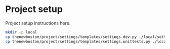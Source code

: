 # Project setup

Project setup instructions here.

```bash
mkdir -p local
cp thenewboston/project/settings/templates/settings.dev.py ./local/settings.dev.py
cp thenewboston/project/settings/templates/settings.unittests.py ./local/settings.unittests.py
```
